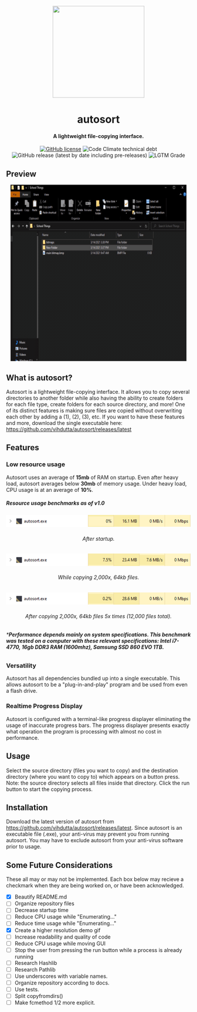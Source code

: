 <p align="center">
  <img width="250" height="250" src="newlogor.ico">
</p>

<h1 align="center">autosort</h1>
<h4 align="center">A lightweight file-copying interface.</h4>

<div align="center">
  <a><a href="https://github.com/vihdutta/autosort"><img src="https://img.shields.io/github/license/vihdutta/autosort?color=yellow&amp;logo=MIT" alt="GitHub license"></a>
  <img src="https://img.shields.io/codeclimate/tech-debt/vihdutta/autosort?color=yellow" alt="Code Climate technical debt">
  <img src="https://img.shields.io/github/v/release/vihdutta/autosort?color=yellow&amp;include_prereleases" alt="GitHub release (latest by date including pre-releases)">
  <img src="https://img.shields.io/lgtm/grade/python/github/vihdutta/autosort?color=yellow" alt="LGTM Grade">
</div>

## Preview

<div align="center">
  <img src="media/demo.gif" alt="demo.gif" />
</div>

## What is autosort?
Autosort is a lightweight file-copying interface. It allows you to copy several directories to another folder while also having the ability to create folders for each file type, create folders for each source directory, and more! One of its distinct features is making sure files are copied without overwriting each other by adding a (1), (2), (3), etc. If you want to have these features and more, download the single executable here: https://github.com/vihdutta/autosort/releases/latest

## Features

### Low resource usage

Autosort uses an average of **15mb** of RAM on startup. Even after heavy load, autosort averages below **30mb** of memory usage. Under heavy load, CPU usage is at an average of **10%**.

##### Resource usage benchmarks as of v1.0

<div align="center">
  <img src="media/startup_autosort.png">
  <h6>After startup.</h6>
  <img src="media/copying_autosort.png">
  <h6>While copying 2,000x, 64kb files.</h6>
  <img src="media/12000_autosort.png">
  <h6>After copying 2,000x, 64kb files 5x times (12,000 files total).</h6>
</div>

###### ***Performance depends mainly on system specifications. This benchmark was tested on a computer with these relevant specifications: Intel i7-4770, 16gb DDR3 RAM (1600mhz), Samsung SSD 860 EVO 1TB.**

### Versatility

Autosort has all dependencies bundled up into a single executable. This allows autosort to be a "plug-in-and-play" program and be used from even a flash drive.

### Realtime Progress Display

Autosort is configured with a terminal-like progress displayer eliminating the usage of inaccurate progress bars. The progress displayer presents exactly what operation the program is processing with almost no cost in performance.

## Usage

Select the source directory (files you want to copy) and the destination directory (where you want to copy to) which appears on a button press. Note: the source directory selects all files inside that directory. Click the run button to start the copying process.

## Installation

Download the latest version of autosort from https://github.com/vihdutta/autosort/releases/latest. Since autosort is an executable file (.exe), your anti-virus may prevent you from running autosort. You may have to exclude autosort from your anti-virus software prior to usage.

## Some Future Considerations
These all may or may not be implemented. Each box below may recieve a checkmark when they are being worked on, or have been acknowledged.

- [x] Beautify README.md
- [ ] Organize repository files
- [ ] Decrease startup time
- [ ] Reduce CPU usage while "Enumerating..."
- [ ] Reduce time usage while "Enumerating..."
- [x] Create a higher resolution demo gif
- [ ] Increase readability and quality of code
- [ ] Reduce CPU usage while moving GUI
- [ ] Stop the user from pressing the run button while a process is already running
- [ ] Research Hashlib
- [ ] Research Pathlib
- [ ] Use underscores with variable names.
- [ ] Organize repository according to docs.
- [ ] Use tests.
- [ ] Split copyfromdirs()
- [ ] Make fcmethod 1/2 more explicit.

